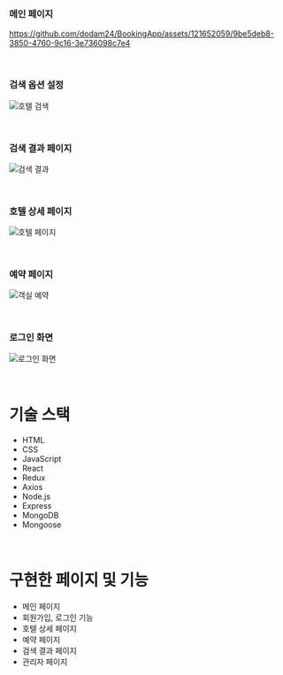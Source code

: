 ### 메인 페이지
https://github.com/dodam24/BookingApp/assets/121652059/9be5deb8-3850-4760-9c16-3e736098c7e4

<br>

### 검색 옵션 설정
![호텔 검색](https://github.com/dodam24/BookingApp/assets/121652059/e660e33a-d012-409d-8aa0-3498f6fb3fa2)

<br>

### 검색 결과 페이지
![검색 결과](https://github.com/dodam24/BookingApp/assets/121652059/002919ab-dd1b-4935-b24e-8cf4c6d9b2f4)

<br>

### 호텔 상세 페이지
![호텔 페이지](https://github.com/dodam24/BookingApp/assets/121652059/40adf7d8-2205-46d4-9a07-e0f30811ab0b)

<br>

### 예약 페이지
![객실 예약](https://github.com/dodam24/BookingApp/assets/121652059/e7814859-3c64-4c45-b96e-9219fd508707)

<br>

### 로그인 화면
![로그인 화면](https://github.com/dodam24/BookingApp/assets/121652059/b5e9d88d-1e93-418b-9c63-2d24164b7c53)

<br>

# 기술 스택
- HTML
- CSS
- JavaScript
- React
- Redux
- Axios
- Node.js
- Express
- MongoDB
- Mongoose
<br>

# 구현한 페이지 및 기능
- 메인 페이지
- 회원가입, 로그인 기능
- 호텔 상세 페이지
- 예약 페이지
- 검색 결과 페이지
- 관리자 페이지
